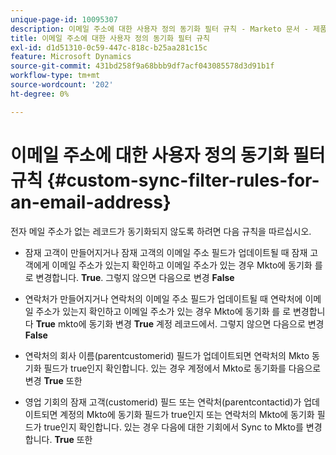 ```yaml
---
unique-page-id: 10095307
description: 이메일 주소에 대한 사용자 정의 동기화 필터 규칙 - Marketo 문서 - 제품 설명서
title: 이메일 주소에 대한 사용자 정의 동기화 필터 규칙
exl-id: d1d51310-0c59-447c-818c-b25aa281c15c
feature: Microsoft Dynamics
source-git-commit: 431bd258f9a68bbb9df7acf043085578d3d91b1f
workflow-type: tm+mt
source-wordcount: '202'
ht-degree: 0%

---
```


# 이메일 주소에 대한 사용자 정의 동기화 필터 규칙 {#custom-sync-filter-rules-for-an-email-address}

전자 메일 주소가 없는 레코드가 동기화되지 않도록 하려면 다음 규칙을 따르십시오.

* 잠재 고객이 만들어지거나 잠재 고객의 이메일 주소 필드가 업데이트될 때 잠재 고객에게 이메일 주소가 있는지 확인하고 이메일 주소가 있는 경우 Mkto에 동기화 를 로 변경합니다. **True**. 그렇지 않으면 다음으로 변경 **False**

* 연락처가 만들어지거나 연락처의 이메일 주소 필드가 업데이트될 때 연락처에 이메일 주소가 있는지 확인하고 이메일 주소가 있는 경우 Mkto에 동기화 를 로 변경합니다 **True** mkto에 동기화 변경 **True** 계정 레코드에서. 그렇지 않으면 다음으로 변경 **False**

* 연락처의 회사 이름(parentcustomerid) 필드가 업데이트되면 연락처의 Mkto 동기화 필드가 true인지 확인합니다. 있는 경우 계정에서 Mkto로 동기화를 다음으로 변경 **True** 또한
* 영업 기회의 잠재 고객(customerid) 필드 또는 연락처(parentcontactid)가 업데이트되면 계정의 Mkto에 동기화 필드가 true인지 또는 연락처의 Mkto에 동기화 필드가 true인지 확인합니다. 있는 경우 다음에 대한 기회에서 Sync to Mkto를 변경합니다. **True** 또한
